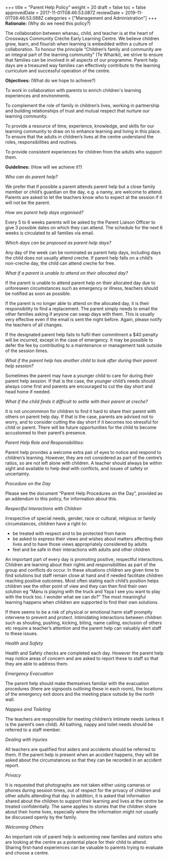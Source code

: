 +++
title = "Parent Help Policy"
weight = 20
draft = false
toc = false
approvedDate = 2017-11-01T08:46:53.087Z
reviewDate = 2019-11-01T08:46:53.088Z
categories = ["Management and Administration"]
+++
**Rationale:** (Why do we need this policy?)

The collaboration between whanau, child, and teacher is at the heart of Crossways Community Crèche Early Learning Centre. We believe children grow, learn, and flourish when learning is embedded within a culture of collaboration.  To honour the principle “Children’s family and community are an integral part of the learning community” (Te Whariki), we strive to ensure that families can be involved in all aspects of our programme. Parent help days are a treasured way families can effectively contribute to the learning curriculum and successful operation of the centre.  

**Objectives:** (What do we hope to achieve?)

To work in collaboration with parents to enrich children's learning experiences and environments.

To complement the role of family in children’s lives, working in partnership and building relationships of trust and mutual respect that nurture our learning community.

To provide a resource of time, experience, knowledge, and skills for our learning community to draw on to enhance learning and living in this place. 
To ensure that the adults in children’s lives at the centre understand the roles, responsibilities and routines.

To provide consistent experiences for children from the adults who support them.

**Guidelines:** (How will we achieve it?)

_Who can do parent help?_

We prefer that if possible a parent attends parent help but a close family member or child’s guardian on the day, e.g. a nanny, are welcome to attend.  Parents are asked to let the teachers know who to expect at the session if it will not be the parent. 

_How are parent help days organised?_

Every 5 to 6 weeks parents will be asked by the Parent Liaison Officer to give 3 possible dates on which they can attend. The schedule for the next 6 weeks is circulated to all families via email.

_Which days can be proposed as parent help days?_

Any day of the week can be nominated as parent help days, including days the child does not usually attend creche. If parent help falls on a child’s non-creche day, the child can attend creche for free. 

_What if a parent is unable to attend on their allocated day?_

If the parent is unable to attend parent help on their allocated day due to unforeseen circumstances such as emergency or illness, teachers should be notified as soon as possible.

If the parent is no longer able to attend on the allocated day, it is their responsibility to find a replacement. The parent simply needs to email the other families asking if anyone can swap days with them. This is usually very effective even if the email is sent the night before.  Again, please notify the teachers of all changes.

If the designated parent help fails to fulfil their commitment a $40 penalty will be incurred, except in the case of emergency. It may be possible to defer the fee by contributing to a maintenance or management task outside of the session times.  

_What if the parent help has another child to look after during their parent help session?_

Sometimes the parent may have a younger child to care for during their parent help session. If that is the case, the younger child’s needs should always come first and parents are encouraged to cut the day short and head home if needed.

_What if the child finds it difficult to settle with their parent at creche?_

It is not uncommmon for children to find it hard to share their parent with others on parent help day. If that is the case, parents are advised not to worry, and to consider cutting the day short if it becomes too stressful for child or parent. There will be future opportunities for the child to become accustomed to their parent’s presence.
 
*Parent Help Role and Responsibilities:*

Parent help provides a welcome extra pair of eyes to notice and respond to children’s learning. However, they are not considered as part of the centre’s ratios, so are not left alone with children. A teacher should always be within sight and available to help deal with conflicts, and issues of safety or uncertainty.

_Procedure on the Day_

Please see the document “Parent Help Procedures on the Day”, provided as an addendum to this policy, for information about this. 

_Respectful Interactions with Children_

Irrespective of special needs, gender, race or cultural, religious or family circumstances, children have a right to: 
* be treated with respect and to be protected from harm
* be asked to express their views and wishes about matters affecting their lives and to have those views appropriately considered by adults
* feel and be safe in their interactions with adults and other children 

An important part of every day is promoting positive, respectful interactions. Children are learning about their rights and responsibilities as part of the group and conflicts do occur. In these situations children are given time to find solutions but staff remain close at hand and if needed facilitate children reaching positive outcomes. Most often stating each child’s position helps children see the other point of view and they can then find their own solution eg “Manu is playing with the truck and Yaya I see you want to play with the truck too. I wonder what we can do?”  The most meaningful learning happens when children are supported to find their own solutions. 

If there seems to be a risk of physical or emotional harm staff promptly intervene to prevent and protect. Intimidating interactions between children such as shouting, pushing, kicking, biting, name calling, exclusion of others etc require a teacher’s attention and the parent help can valuably alert staff to these issues. 

_Health and Safety_

Health and Safety checks are completed each day. However the parent help may notice areas of concern and are asked to report these to staff so that they are able to address them. 

_Emergency Evacuation_

The parent help should make themselves familiar with the evacuation procedures (there are signposts outlining these in each room), the  locations  of the  emergency exit doors and the meeting place outside by the north wall.   

_Nappies and Toileting_

The teachers are responsible for meeting children’s intimate needs (unless it is the parent’s own child). All bathing, nappy and toilet needs should be referred to a staff member. 

_Dealing with Injuries_

All teachers are qualified first aiders and accidents should be referred to them. If the parent help is present when an accident happens, they will be asked about the circumstances so that they can be recorded in an accident report. 

_Privacy_

It is requested that photographs are not taken either using cameras or phones during session times, out of respect for the privacy of children and other adults attending that day. In addition, it is asked that information shared about the children to support their learning and lives at the centre be treated confidentially. The same applies to stories that the children share about their home lives, especially where the information might not usually be discussed openly by the family.   

_Welcoming Others_

An important role of parent help is welcoming new families and visitors who are looking at the centre as a potential place for their child to attend. Sharing first-hand experiences can be valuable to parents trying to evaluate and choose a centre.  

